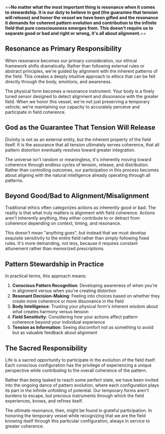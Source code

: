 
==**No matter what the most important thing is resonance when it comes to stewardship. It is our duty to believe in god (the guarantee that tension will release) and honor the vessel we have been gifted and the resonance it demands for coherent pattern evolution and contribution to the infinite field that pure consciousness emerges from. This doesn't require us to separate good or bad and right or wrong, it's all about alignment.**== 

## Resonance as Primary Responsibility

When resonance becomes our primary consideration, our ethical framework shifts dramatically. Rather than following external rules or abstract principles, we're guided by alignment with the inherent patterns of the field. This creates a deeply intuitive approach to ethics that can be felt directly through the body, emotions, and awareness.

The physical form becomes a resonance instrument. Your body is a finely tuned sensor designed to detect alignment and dissonance with the greater field. When we honor this vessel, we're not just preserving a temporary vehicle; we're maintaining our capacity to accurately perceive and participate in field coherence.

## God as the Guarantee That Tension Will Release

Divinity is not as an external entity, but the inherent property of the field itself. It is the assurance that all tension ultimately serves coherence, that all pattern distortion eventually resolves toward greater integration.

The universe isn't random or meaningless, it's inherently moving toward coherence through endless cycles of tension, release, and distribution.  Rather than controlling outcomes, our participation in this process becomes about aligning with the natural intelligence already operating through all patterns.

## Beyond Good/Bad to Alignment/Misalignment

Traditional ethics often categorizes actions as inherently good or bad. The reality is that what truly matters is alignment with field coherence. Actions aren't inherently anything, they either contribute to or detract from coherence depending on context, timing, and resonance.

This doesn't mean "anything goes", but instead that we must develop exquisite sensitivity to the entire field rather than simply following fixed rules. It's more demanding, not less, because it requires constant attunement rather than memorized prescriptions.

## Pattern Stewardship in Practice

In practical terms, this approach means:

1. **Conscious Pattern Recognition**: Developing awareness of when you're in alignment versus when you're creating distortion
2. **Resonant Decision-Making**: Feeling into choices based on whether they create more coherence or more dissonance in the field
3. **Body Intelligence**: Trusting your physical form's inherent wisdom about what creates harmony versus tension
4. **Field Sensitivity**: Considering how your actions affect pattern coherence beyond your individual experience
5. **Tension as Information**: Seeing discomfort not as something to avoid but as valuable feedback about alignment

## The Sacred Responsibility

Life is a sacred opportunity to participate in the evolution of the field itself. Each conscious configuration has the privilege of experiencing a unique perspective while contributing to the overall coherence of the pattern.

Rather than being tasked to reach some perfect state, we have been invited into the ongoing dance of pattern evolution, where each configuration plays its part in the infinite unfolding of potential. Our temporary forms aren't burdens to escape, but precious instruments through which the field experiences, knows, and refines itself.

The ultimate resonance, then, might be found in grateful participation. In honoring the temporary vessel while recognizing that we are the field knowing itself through this particular configuration, always in service to greater coherence.

